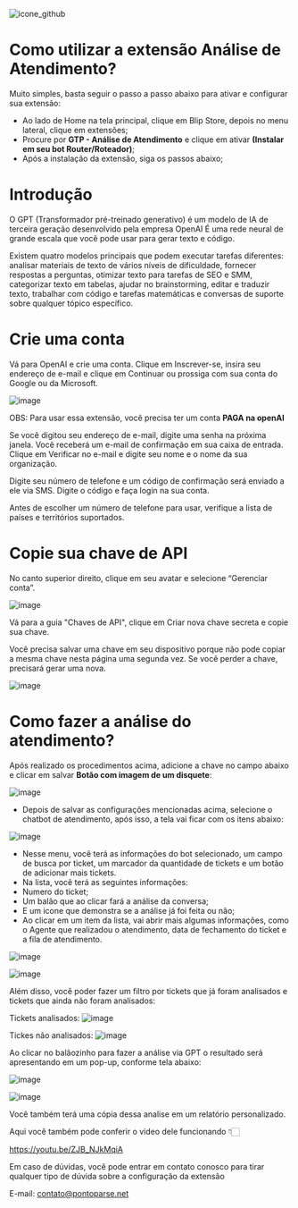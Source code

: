 
![icone_github](https://github.com/Wilkor/doc-plugin-analise-atendimento-/assets/34819624/abb35825-69a8-4b1f-abd4-e63d34fee881)

# Como utilizar a extensão Análise de Atendimento?

Muito simples, basta seguir o passo a passo abaixo para ativar e configurar sua extensão:

 - Ao lado de Home na tela principal, clique em Blip Store, depois no menu lateral, clique em extensões;
 - Procure por **GTP - Análise de Atendimento** e clique em ativar **(Instalar em seu bot Router/Roteador)**;
 - Após a instalação da extensão, siga os passos abaixo;
 
  
# Introdução
O GPT (Transformador pré-treinado generativo) é um modelo de IA de terceira geração desenvolvido pela empresa OpenAI É uma rede neural de grande escala que você pode usar para gerar texto e código.

Existem quatro modelos principais que podem executar tarefas diferentes: analisar materiais de texto de vários níveis de dificuldade, fornecer respostas a perguntas, otimizar texto para tarefas de SEO e SMM, categorizar texto em tabelas, ajudar no brainstorming, editar e traduzir texto, trabalhar com código e tarefas matemáticas e conversas de suporte sobre qualquer tópico específico.

# Crie uma conta
Vá para OpenAI e crie uma conta. Clique em Inscrever-se, insira seu endereço de e-mail e clique em Continuar ou prossiga com sua conta do Google ou da Microsoft.

![image](https://user-images.githubusercontent.com/34819624/229831382-cf004d80-967f-492f-9886-0859226cd72e.png)

OBS: Para usar essa extensão, você precisa ter um conta **PAGA na openAI**

Se você digitou seu endereço de e-mail, digite uma senha na próxima janela. Você receberá um e-mail de confirmação em sua caixa de entrada. Clique em Verificar no e-mail e digite seu nome e o nome da sua organização.

Digite seu número de telefone e um código de confirmação será enviado a ele via SMS. Digite o código e faça login na sua conta.

Antes de escolher um número de telefone para usar, verifique a lista de países e territórios suportados.

# Copie sua chave de API
No canto superior direito, clique em seu avatar e selecione “Gerenciar conta”.

![image](https://user-images.githubusercontent.com/34819624/229832058-dcb3a2cf-6884-4118-9099-59b8d1bb1762.png)




Vá para a guia "Chaves de API", clique em Criar nova chave secreta e copie sua chave.

Você precisa salvar uma chave em seu dispositivo porque não pode copiar a mesma chave nesta página uma segunda vez. Se você perder a chave, precisará gerar uma nova.

![image](https://user-images.githubusercontent.com/34819624/229832283-cefc75dc-c401-43d9-8974-31d1aeb212f6.png)


# Como fazer a análise do atendimento?
 
   Após realizado os procedimentos acima, adicione a chave no campo abaixo e clicar em salvar **Botão com imagem de um disquete**:
   
   ![image](https://user-images.githubusercontent.com/34819624/229830603-0e2e4dc6-02bc-4586-8173-317d72cc99cf.png)

 
  - Depois de salvar as configurações mencionadas acima, selecione o chatbot de atendimento, após isso, a tela vai ficar com os itens abaixo:
  
   ![image](https://user-images.githubusercontent.com/34819624/229402178-857ac26c-391e-49c7-a2f8-4320986549df.png)


  - Nesse menu, você terá as informações do bot selecionado, um campo de busca por ticket, um marcador da quantidade de tickets  e um botão de adicionar mais tickets.
  - Na lista, você terá as seguintes informações:
  - Numero do ticket;
  - Um balão que ao clicar fará a análise da conversa;
  - E um icone que demonstra se a análise já foi feita ou não;
  - Ao clicar em um item da lista, vai abrir mais algumas informações, como o Agente que realizadou o atendimento, data de fechamento do ticket e a fila de atendimento.

![image](https://user-images.githubusercontent.com/34819624/229794819-8b0c55f5-c019-488a-9f93-c384c367f408.png)

![image](https://user-images.githubusercontent.com/34819624/229795000-85e1734c-9bf8-4322-8c3f-96f8c0a79d8a.png)

Além disso, você poder fazer um filtro por tickets que já foram analisados e tickets que ainda não foram analisados:

 Tickets analisados:
 ![image](https://user-images.githubusercontent.com/34819624/229796572-1b2925cf-24f3-44bf-bd6f-dea4d81c8204.png)

Tickes não analisados:
![image](https://user-images.githubusercontent.com/34819624/229796670-63b37635-6d70-4004-a562-a01b70c8855c.png)


  Ao clicar no balãozinho para fazer a análise via GPT o resultado será apresentando em um pop-up, conforme tela abaixo:
  
![image](https://user-images.githubusercontent.com/34819624/229795960-4a39000a-7c10-4caf-9667-cb90ce2e06eb.png)

![image](https://user-images.githubusercontent.com/34819624/229795331-935f641a-f2b6-437d-bc26-e4ee2e8f68a8.png)

Você também terá uma cópia dessa analise em um relatório personalizado.

 Aqui você também pode conferir o video dele funcionando 👇🏻

 https://youtu.be/ZJB_NJkMqiA

 Em caso de dúvidas, você pode entrar em contato conosco para tirar qualquer tipo de dúvida sobre a configuração da extensão
 
 E-mail: contato@pontoparse.net
